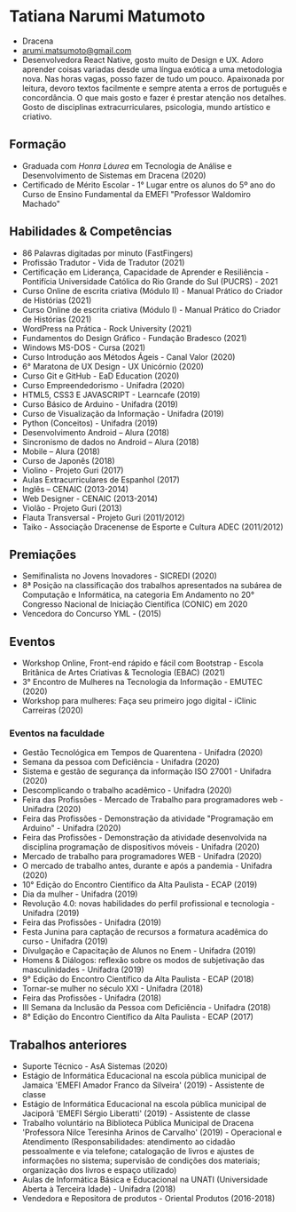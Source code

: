 # Tatiana Narumi Matumoto 

- Dracena 
- arumi.matsumoto@gmail.com
- Desenvolvedora React Native, gosto muito de Design e UX. Adoro aprender coisas variadas desde uma língua exótica a uma metodologia nova. Nas horas vagas, posso fazer de tudo um pouco. Apaixonada por leitura, devoro textos facilmente e sempre atenta a erros de português e concordância. O que mais gosto e fazer é prestar atenção nos detalhes. Gosto de disciplinas extracurriculares, psicologia, mundo artístico e criativo. 


## Formação

- Graduada com <em>Honra Láurea</em> em Tecnologia de Análise e Desenvolvimento de Sistemas em Dracena (2020)
- Certificado de Mérito Escolar - 1° Lugar entre os alunos do 5º ano do Curso de Ensino Fundamental da EMEFI "Professor Waldomiro Machado"


## Habilidades & Competências

- 86 Palavras digitadas por minuto (FastFingers)
- Profissão Tradutor - Vida de Tradutor (2021)
- Certificação em Liderança, Capacidade de Aprender e Resiliência - Pontifícia Universidade Católica do Rio Grande do Sul (PUCRS) - 2021
- Curso Online de escrita criativa (Módulo II) - Manual Prático do Criador de Histórias (2021) 
- Curso Online de escrita criativa (Módulo I) - Manual Prático do Criador de Histórias (2021) 
- WordPress na Prática - Rock University (2021) 
- Fundamentos do Design Gráfico - Fundação Bradesco (2021)
- Windows MS-DOS - Cursa (2021)
- Curso Introdução aos Métodos Ágeis - Canal Valor (2020)
- 6° Maratona de UX Design - UX Unicórnio (2020)
- Curso Git e GitHub - EaD Education (2020)
- Curso Empreendedorismo - Unifadra (2020)
- HTML5, CSS3 E JAVASCRIPT - Learncafe (2019)
- Curso Básico de Arduino - Unifadra (2019)
- Curso de Visualização da Informação - Unifadra (2019)
- Python (Conceitos) - Unifadra (2019)
- Desenvolvimento Android – Alura (2018) 
- Sincronismo de dados no Android – Alura (2018)
- Mobile – Alura (2018)
- Curso de Japonês (2018)
- Violino - Projeto Guri (2017)
- Aulas Extracurriculares de Espanhol (2017)
- Inglês – CENAIC (2013-2014)
- Web Designer - CENAIC (2013-2014)
- Violão - Projeto Guri (2013)
- Flauta Transversal - Projeto Guri (2011/2012)
- Taiko - Associação Dracenense de Esporte e Cultura ADEC (2011/2012)

## Premiações

- Semifinalista no Jovens Inovadores - SICREDI (2020)
- 8ª Posição na classificação dos trabalhos apresentados na subárea de Computação e Informática, na categoria Em Andamento no 20° Congresso Nacional de Iniciação Científica (CONIC) em 2020
- Vencedora do Concurso YML - (2015)


## Eventos

- Workshop Online, Front-end rápido e fácil com Bootstrap - Escola Britânica de Artes Criativas & Tecnologia (EBAC) (2021) 
- 3° Encontro de Mulheres na Tecnologia da Informação - EMUTEC (2020)
- Workshop para mulheres: Faça seu primeiro jogo digital - iClinic Carreiras (2020)

### Eventos na faculdade

- Gestão Tecnológica em Tempos de Quarentena  - Unifadra (2020)
- Semana da pessoa com Deficiência - Unifadra (2020)
- Sistema e gestão de segurança da informação ISO 27001 - Unifadra (2020)
- Descomplicando o trabalho acadêmico - Unifadra (2020)
- Feira das Profissões - Mercado de Trabalho para programadores web - Unifadra (2020)
- Feira das Profissões - Demonstração da atividade "Programação em Arduino" - Unifadra (2020)
- Feira das Profissões - Demonstração da atividade desenvolvida na disciplina programação de dispositivos móveis - Unifadra (2020)
- Mercado de trabalho para programadores WEB - Unifadra (2020)
- O mercado de trabalho antes, durante e após a pandemia - Unifadra (2020)
- 10° Edição do Encontro Científico da Alta Paulista - ECAP (2019)
- Dia da mulher - Unifadra (2019)
- Revolução 4.0: novas habilidades do perfil profissional e tecnologia - Unifadra (2019)
- Feira das Profissões - Unifadra (2019)
- Festa Junina para captação de recursos a formatura acadêmica do curso - Unifadra (2019)
- Divulgação e Capacitação de Alunos no Enem - Unifadra (2019)
- Homens & Diálogos: reflexão sobre os modos de subjetivação das masculinidades - Unifadra (2019)
- 9° Edição do Encontro Científico da Alta Paulista - ECAP (2018)
- Tornar-se mulher no século XXI - Unifadra (2018)
- Feira das Profissões - Unifadra (2018)
- III Semana da Inclusão da Pessoa com Deficiência - Unifadra (2018)
- 8° Edição do Encontro Científico da Alta Paulista - ECAP (2017) 

## Trabalhos anteriores

- Suporte Técnico - AsA Sistemas (2020) 
- Estágio de Informática Educacional na escola pública municipal de Jamaica  'EMEFI Amador Franco da Silveira' (2019) - Assistente de classe
- Estágio de Informática Educacional na escola pública municipal de Jaciporã 'EMEFI Sérgio Liberatti' (2019) - Assistente de classe
- Trabalho voluntário na Biblioteca Pública Municipal de Dracena 'Professora Nilce Teresinha Arinos de Carvalho' (2019) - Operacional e Atendimento 
(Responsabilidades: atendimento ao cidadão pessoalmente e via telefone; catalogação de livros e ajustes de informações no sistema; supervisão de condições dos materiais; organização dos livros e espaço utilizado)
- Aulas de Informática Básica e Educacional na UNATI (Universidade Aberta à Terceira Idade) - Unifadra (2018)
- Vendedora e Repositora de produtos - Oriental Produtos (2016-2018)
